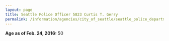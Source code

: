 ```yaml
---
layout: page
title: Seattle Police Officer 5823 Curtis T. Gerry
permalink: /information/agencies/city_of_seattle/seattle_police_department/copbook/5823/
---
```


**Age as of Feb. 24, 2016:** 50
